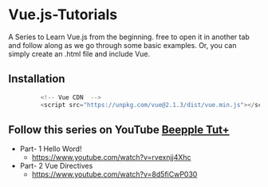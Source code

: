 # Vue.js-Tutorials
A Series to Learn Vue.js from the beginning. free to open it in another tab and follow along as we go through some basic examples. Or, you can simply create an .html file and include Vue.

## Installation

```javascript
         <!-- Vue CDN  -->
         <script src="https://unpkg.com/vue@2.1.3/dist/vue.min.js"></script>

 ```

## Follow this series on YouTube <a href="https://www.youtube.com/channel/UCp9dsnDEN2wGozvFDA-0-pA/">Beepple Tut+</a>

* Part- 1 Hello Word!
   * https://www.youtube.com/watch?v=rvexnjj4Xhc
* Part- 2 Vue Directives
   * https://www.youtube.com/watch?v=8d5fiCwP030

